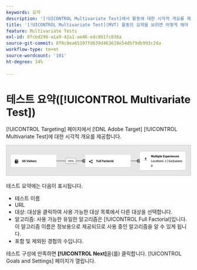 ```yaml
---
keywords: 요약
description: '[!UICONTROL Multivariate Test]에서 활동에 대한 시각적 개요를 제공하는  [!DNL Adobe Target](MVT) 활동의 요약을 봅니다.'
title: '[!UICONTROL Multivariate Test]​(MVT) 활동의 요약을 보려면 어떻게 해야 합니까?'
feature: Multivariate Tests
exl-id: 8fcbd296-a1a9-42a1-ae46-edc861fc036a
source-git-commit: 8f9c0ea65197fd639d463628e54db79db993c2da
workflow-type: tm+mt
source-wordcount: '101'
ht-degree: 34%

---
```


# 테스트 요약([!UICONTROL Multivariate Test])

[!UICONTROL Targeting] 페이지에서 [!DNL Adobe Target] [!UICONTROL Multivariate Test]에 대한 시각적 개요를 제공합니다.

![테스트 요약 대화 상자](/help/main/c-activities/c-multivariate-testing/t-create-multivariate-test/assets/summary-new.png)

테스트 요약에는 다음이 표시됩니다.

* 테스트 이름
* URL
* 대상: 대상을 클릭하여 사용 가능한 대상 목록에서 다른 대상을 선택합니다.
* 알고리즘: 사용 가능한 유일한 알고리즘은 [!UICONTROL Full Factorial]입니다. 이 알고리즘 이름은 정보용으로 제공되므로 사용 중인 알고리즘을 알 수 있게 됩니다.
* 포함 및 제외된 경험의 수입니다.

테스트 구성에 만족하면 **[!UICONTROL Next]**&#x200B;을(를) 클릭합니다. [!UICONTROL Goals and Settings] 페이지가 열립니다.
